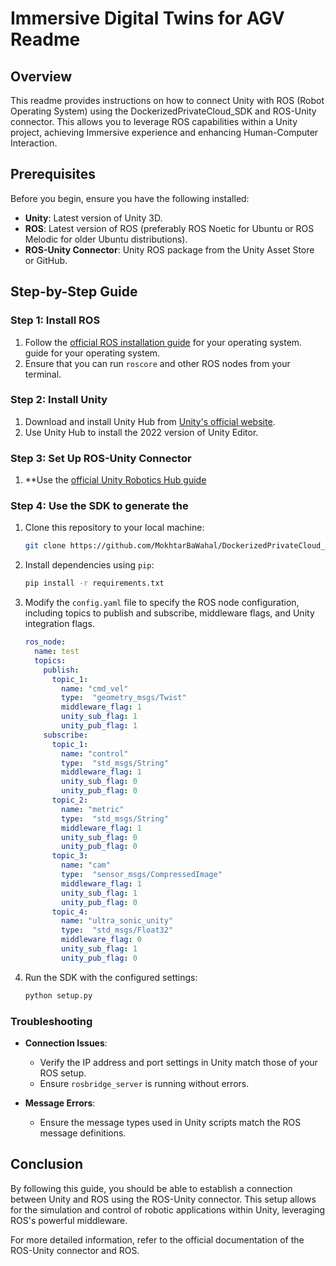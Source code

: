 # Immersive Digital Twins for AGV Readme

## Overview

This readme provides instructions on how to connect Unity with ROS (Robot Operating System) using the DockerizedPrivateCloud_SDK and ROS-Unity connector. This allows you to leverage ROS capabilities within a Unity project, achieving Immersive experience and enhancing Human-Computer Interaction.

## Prerequisites

Before you begin, ensure you have the following installed:

- **Unity**: Latest version of Unity 3D.
- **ROS**: Latest version of ROS (preferably ROS Noetic for Ubuntu or ROS Melodic for older Ubuntu distributions).
- **ROS-Unity Connector**: Unity ROS package from the Unity Asset Store or GitHub.

## Step-by-Step Guide

### Step 1: Install ROS

1. Follow the [official ROS installation guide](http://wiki.ros.org/ROS/Installation) for your operating system. guide for your operating system.
2. Ensure that you can run `roscore` and other ROS nodes from your terminal.

### Step 2: Install Unity

1. Download and install Unity Hub from [Unity's official website](https://unity.com/).
2. Use Unity Hub to install the 2022 version of Unity Editor.

### Step 3: Set Up ROS-Unity Connector

1. **Use the [official Unity Robotics Hub guide](https://github.com/Unity-Technologies/ROS-TCP-Connector)


### Step 4: Use the SDK to generate the 


1. Clone this repository to your local machine:

    ```bash
    git clone https://github.com/MokhtarBaWahal/DockerizedPrivateCloud_SDK.git
    ```

2. Install dependencies using `pip`:

    ```bash
    pip install -r requirements.txt
    ```


3. Modify the `config.yaml` file to specify the ROS node configuration, including topics to publish and subscribe, middleware flags, and Unity integration flags.

    ```yaml
    ros_node:
      name: test
      topics:
        publish:
          topic_1:
            name: "cmd_vel"
            type:  "geometry_msgs/Twist"
            middleware_flag: 1
            unity_sub_flag: 1
            unity_pub_flag: 1
        subscribe:
          topic_1:
            name: "control"
            type:  "std_msgs/String"
            middleware_flag: 1
            unity_sub_flag: 0
            unity_pub_flag: 0
          topic_2:
            name: "metric"
            type:  "std_msgs/String"
            middleware_flag: 1
            unity_sub_flag: 0
            unity_pub_flag: 0
          topic_3: 
            name: "cam"
            type:  "sensor_msgs/CompressedImage"
            middleware_flag: 1
            unity_sub_flag: 1
            unity_pub_flag: 0
          topic_4: 
            name: "ultra_sonic_unity"
            type:  "std_msgs/Float32"
            middleware_flag: 0
            unity_sub_flag: 1
            unity_pub_flag: 0
    ```

2. Run the SDK with the configured settings:

    ```bash
    python setup.py
    ```


### Troubleshooting

- **Connection Issues**:
  - Verify the IP address and port settings in Unity match those of your ROS setup.
  - Ensure `rosbridge_server` is running without errors.

- **Message Errors**:
  - Ensure the message types used in Unity scripts match the ROS message definitions.

## Conclusion

By following this guide, you should be able to establish a connection between Unity and ROS using the ROS-Unity connector. This setup allows for the simulation and control of robotic applications within Unity, leveraging ROS's powerful middleware.

For more detailed information, refer to the official documentation of the ROS-Unity connector and ROS.
